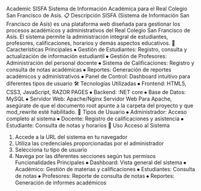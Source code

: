 Academic SISFA
Sistema de Información Académica para el Real Colegio San Francisco de Asís.
📋 Descripción
SISFA (Sistema de Información San Francisco de Asís) es una plataforma web diseñada para gestionar los procesos académicos y administrativos del Real Colegio San Francisco de Asís. El sistema permite la administración integral de estudiantes, profesores, calificaciones, horarios y demás aspectos educativos.
🚀 Características Principales
⦁	Gestión de Estudiantes: Registro, consulta y actualización de información estudiantil
⦁	Gestión de Profesores: Administración del personal docente
⦁	Sistema de Calificaciones: Registro y consulta de notas académicas
⦁	Reportes: Generación de reportes académicos y administrativos
⦁	Panel de Control: Dashboard intuitivo para diferentes tipos de usuario
🛠️ Tecnologías Utilizadas
⦁	Frontend: HTML5, CSS3, JavaScript, RAZOR PAGES
⦁	Backend: :NET core
⦁	Base de Datos: MySQL
⦁	Servidor Web: Apache/Nginx
Servidor Web
Para Apache, asegúrate de que el documento root apunte a la carpeta del proyecto y que mod_rewrite esté habilitado.
👥 Tipos de Usuario
⦁	Administrador: Acceso completo al sistema
⦁	Docente: Registro de calificaciones y asistencia
⦁	Estudiante: Consulta de notas y horarios
📱 Uso
Acceso al Sistema
1.	Accede a la URL del sistema en tu navegador
2.	Utiliza las credenciales proporcionadas por el administrador
3.	Selecciona tu tipo de usuario
4.	Navega por las diferentes secciones según tus permisos
Funcionalidades Principales
⦁	Dashboard: Vista general del sistema
⦁	Académico: Gestión de materias y calificaciones
⦁	Estudiantes: Consulta de notas
⦁	Profesores: Reporte de consulta de notas
⦁	Reportes: Generación de informes académicos